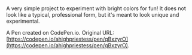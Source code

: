 # 
A very simple project to experiment with bright colors for fun! It does not look like a typical, professional form, but it's meant to look unique and experimental.

A Pen created on CodePen.io. Original URL: [https://codepen.io/ahighpriestess/pen/qBxzyrO](https://codepen.io/ahighpriestess/pen/qBxzyrO).

